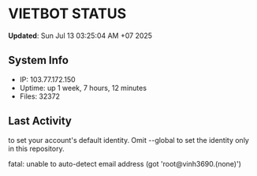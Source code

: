 # VIETBOT STATUS
**Updated**: Sun Jul 13 03:25:04 AM +07 2025

## System Info
- IP: 103.77.172.150
- Uptime: up 1 week, 7 hours, 12 minutes
- Files: 32372

## Last Activity

to set your account's default identity.
Omit --global to set the identity only in this repository.

fatal: unable to auto-detect email address (got 'root@vinh3690.(none)')
